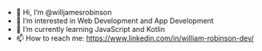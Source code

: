 - 👋 Hi, I’m @willjamesrobinson
- 👀 I’m interested in Web Development and App Development
- 🌱 I’m currently learning JavaScript and Kotlin
- 📫 How to reach me: https://www.linkedin.com/in/william-robinson-dev/

